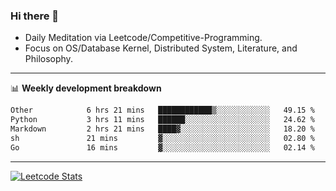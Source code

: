 ### Hi there 👋
* Daily Meditation via Leetcode/Competitive-Programming.
* Focus on OS/Database Kernel, Distributed System, Literature, and Philosophy.

-------

📊 **Weekly development breakdown**
<!--START_SECTION:waka-->

```txt
Other            6 hrs 21 mins   ████████████▒░░░░░░░░░░░░   49.15 %
Python           3 hrs 11 mins   ██████░░░░░░░░░░░░░░░░░░░   24.62 %
Markdown         2 hrs 21 mins   ████▓░░░░░░░░░░░░░░░░░░░░   18.20 %
sh               21 mins         ▓░░░░░░░░░░░░░░░░░░░░░░░░   02.80 %
Go               16 mins         ▓░░░░░░░░░░░░░░░░░░░░░░░░   02.14 %
```

<!--END_SECTION:waka-->

-------

[![Leetcode Stats](https://leetcard.jacoblin.cool/hzhang413?font=Fira+Mono)](https://leetcode.com/hzhang413)
<!-- ![image](./cyberpunk-ghost-in-the-shell.gif)
![image](./gis-archive.png) -->
